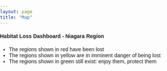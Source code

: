 ```yaml
---
layout: page
title: "Map"
---
```


<style>
  /* Always set the map height explicitly to define the size of the div
    * element that contains the map. */
  #map {
    height: 100%;
  }
  /* Optional: Makes the sample page fill the window. */
  html, body {
    height: 100%;
    margin: 0;
    padding: 0;
    font-family: Arial, Helvetica, sans-serif;
  }
</style>

<div>
  <h4>Habitat Loss Dashboard - Niagara Region</h4>
  <ul>
    <li>The regions shown in red have been lost</li>
    <li>The regions shown in yellow are in imminent danger of being lost</li>
    <li>The regions shown in green still exist: enjoy them, protect them</li>
  </ul>
</div>
<div id="map"></div>
<script>

  // This example creates a simple polygon representing the Bermuda Triangle.
  // When the user clicks on the polygon an info window opens, showing
  // information about the polygon's coordinates.

  var map;
  var infoWindow;

  function initMap() {
    map = new google.maps.Map(document.getElementById('map'), {
      zoom: 9,
      center: {lat: 43.058079, lng: -79.289132},
      mapTypeId: 'terrain'
    });

    // Define the LatLng coordinates for the polygon.
    var triangleCoords = [
      {lat: 43.058079, lng: -79.289132},
      {lat: 43.158079, lng: -79.289132},
      {lat: 43.138079, lng: -79.339132},
      {lat: 43.088079, lng: -79.389132},
      {lat: 43.058079, lng: -79.289132}
    ];

    // Construct the polygon.
    var bermudaTriangle = new google.maps.Polygon({
      paths: triangleCoords,
      strokeColor: '#FF0000',
      strokeOpacity: 0.8,
      strokeWeight: 3,
      fillColor: '#FF0000',
      fillOpacity: 0.35
    });
    bermudaTriangle.setMap(map);

    // Add a listener for the click event.
    bermudaTriangle.addListener('click', showArrays);

    infoWindow = new google.maps.InfoWindow;
  }

  /** @this {google.maps.Polygon} */
  function showArrays(event) {
    // Since this polygon has only one path, we can call getPath() to return the
    // MVCArray of LatLngs.
    var vertices = this.getPath();

    var contentString = '<b>Hendershot Boulevard & Garner Road, Niagara Falls</b>' +
        '<br>Mature forests in 1934 would have been continually forested since at least the 1850’s - 1830’s making this a remnant of the original Carolinian forest.' +
        '<br><a href="http://google.com">Read more</a>';

    // Replace the info window's content and position.
    infoWindow.setContent(contentString);
    infoWindow.setPosition(event.latLng);

    infoWindow.open(map);
  }
</script>
<script async defer
src="https://maps.googleapis.com/maps/api/js?key=AIzaSyC5PkHlWOsv37xAO4GlTRHnPQhkNvqIDDc&callback=initMap">
</script>
